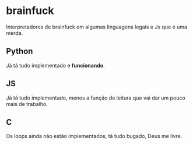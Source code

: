 # brainfuck
Interpretadores de brainfuck em algumas linguagens legais e Js que é uma merda.

## Python
Já tá tudo implementado e **funcionando**.

## JS
Já tá tudo implementado, menos a função de leitura que vai dar um pouco mais de trabalho.

## C
Os loops ainda não estão implementados, tá tudo bugado, Deus me livre.